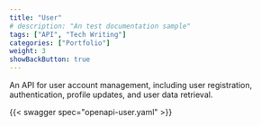 ```yaml
---
title: "User"
# description: "An test documentation sample"
tags: ["API", "Tech Writing"]
categories: ["Portfolio"]
weight: 3
showBackButton: true
---
```


An API for user account management, including user registration, authentication, profile updates, and user data retrieval.

{{< swagger spec="openapi-user.yaml" >}}